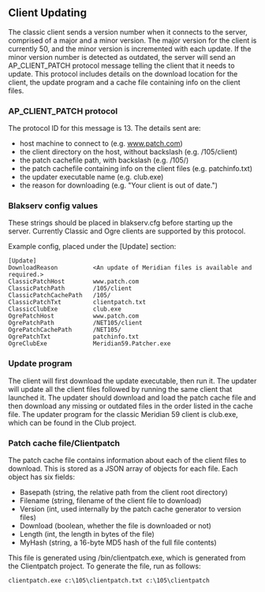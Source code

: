Client Updating
--------------

The classic client sends a version number when it connects to the server,
comprised of a major and a minor version. The major version for the client
is currently 50, and the minor version is incremented with each update.
If the minor version number is detected as outdated, the server will send
an AP_CLIENT_PATCH protocol message telling the client that it needs to update.
This protocol includes details on the download location for the client, the
update program and a cache file containing info on the client files.

### AP_CLIENT_PATCH protocol
The protocol ID for this message is 13.
The details sent are:

   * host machine to connect to (e.g. www.patch.com)
   * the client directory on the host, without backslash (e.g. /105/client)
   * the patch cachefile path, with backslash (e.g. /105/)
   * the patch cachefile containing info on the client files (e.g. patchinfo.txt)
   * the updater executable name (e.g. club.exe)
   * the reason for downloading (e.g. "Your client is out of date.")

### Blakserv config values
These strings should be placed in blakserv.cfg before starting up the server.
Currently Classic and Ogre clients are supported by this protocol.

Example config, placed under the [Update] section:

```
[Update]
DownloadReason          <An update of Meridian files is available and required.>
ClassicPatchHost        www.patch.com
ClassicPatchPath        /105/client
ClassicPatchCachePath   /105/
ClassicPatchTxt         clientpatch.txt
ClassicClubExe          club.exe
OgrePatchHost           www.patch.com
OgrePatchPath           /NET105/client
OgrePatchCachePath      /NET105/
OgrePatchTxt            patchinfo.txt
OgreClubExe             Meridian59.Patcher.exe
```

### Update program
The client will first download the update executable, then run it. The updater
will update all the client files followed by running the same client that
launched it. The updater should download and load the patch cache file and then
download any missing or outdated files in the order listed in the cache file.
The updater program for the classic Meridian 59 client is club.exe, which can
be found in the Club project.

### Patch cache file/Clientpatch
The patch cache file contains information about each of the client files to
download. This is stored as a JSON array of objects for each file. Each object
has six fields:

   * Basepath (string, the relative path from the client root directory)
   * Filename (string, filename of the client file to download)
   * Version (int, used internally by the patch cache generator to version files)
   * Download (boolean, whether the file is downloaded or not)
   * Length (int, the length in bytes of the file)
   * MyHash (string, a 16-byte MD5 hash of the full file contents)

This file is generated using /bin/clientpatch.exe, which is generated from the
Clientpatch project. To generate the file, run as follows:
```
clientpatch.exe c:\105\clientpatch.txt c:\105\clientpatch
```
